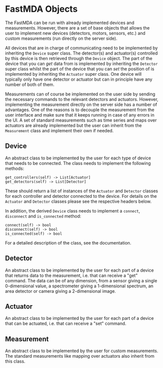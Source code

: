 # FastMDA Objects
The FastMDA can be run with already implemented devices and measurements. However, there are a set of base objects that
allows the user to implement new devices (detectors, motors, sensors, etc.) and custom measurements (run directly on the 
server side). 

All devices that are in charge of communicating need to be implemented by inheriting the `Device` super 
class. The detector(s) and actuator(s) controlled by this device is then retrieved through the `Device` object. The 
part of the device that you can _get_ data from is implemented by inheriting the `Detector` super class whilst the part 
of the device that you can _set_ the position of is implemented by inheriting the `Actuator` super class. 
One device will typically only have one detector or actuator but can in principle have any number of both of them.

Measurements can of course be implemented on the user side by sending the necessary commands to the relevant detectors 
and actuators. However, implementing the measurement directly on the server side has a number of advantages. 
One of the reasons is to decouple the measurement from the user interface and make sure that it keeps running in case of
any errors in the UI. A set of standard measurements such as time series and maps over actuators are already implemented
but the user can inherit from the `Measurement` class and implement their own if needed.

## Device
An abstract class to be implemented by the user for each type of device that needs to be connected. The class needs to
implement the following methods:
```
get_controllers(self) -> List[Actuator]
get_detectors(self) -> List[Detector]
```
These should return a list of instances of the `Actuator` and `Detector` classes for each controller and detector 
connected to the device. For details on the `Actuator` and `Detector` classes please see the respective headers below.

In addition, the derived `Device` class needs to implement a `connect`, `disconnect` and `is_connected` method:
```
connect(self) -> bool
disconnect(self) -> bool
is_connected(self) -> bool
```
For a detailed description of the class, see the documentation.

## Detector
An abstract class to be implemented by the user for each part of a device that returns data to the measurement, i.e. 
that can receive a "get" command.
The data can be of any dimension, from a sensor giving a single 0-dimensional value, a spectrometer giving a 
1-dimensional spectrum, an area detector or camera giving a 2-dimensional image.

## Actuator
An abstract class to be implemented by the user for each part of a device that can be actuated, i.e. that can receive
a "set" command.

## Measurement
An abstract class to be implemented by the user for custom measurements. 
The standard measurements like mapping over actuators also inherit from this class.
